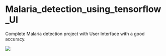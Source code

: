 # Malaria_detection_using_tensorflow_UI
Complete Malaria detection project with User Interface with a good accuracy.

![](/UI-Attendance_system.PNG)
